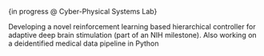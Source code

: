 {in progress @ Cyber-Physical Systems Lab}


Developing a novel reinforcement learning based hierarchical controller for adaptive deep brain stimulation (part of an NIH milestone). Also working on a deidentified medical data pipeline in Python